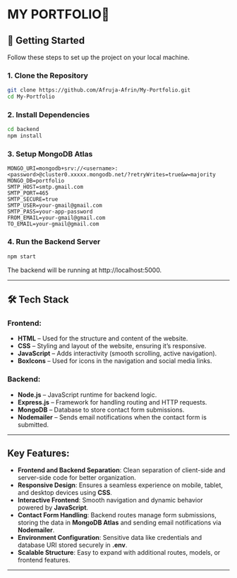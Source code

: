 

# MY PORTFOLIO🏫

## 🚀 Getting Started

Follow these steps to set up the project on your local machine.

### 1. Clone the Repository

```bash
git clone https://github.com/Afruja-Afrin/My-Portfolio.git
cd My-Portfolio
```

### 2. Install Dependencies

```bash
cd backend
npm install
```

### 3. Setup MongoDB Atlas

```
MONGO_URI=mongodb+srv://<username>:<password>@cluster0.xxxxx.mongodb.net/?retryWrites=true&w=majority
MONGO_DB=portfolio
SMTP_HOST=smtp.gmail.com
SMTP_PORT=465
SMTP_SECURE=true
SMTP_USER=your-gmail@gmail.com
SMTP_PASS=your-app-password
FROM_EMAIL=your-gmail@gmail.com
TO_EMAIL=your-gmail@gmail.com
```

### 4. Run the Backend Server

```bash
npm start
```

The backend will be running at http://localhost:5000.

---

## 🛠️ Tech Stack

### Frontend:
- **HTML** – Used for the structure and content of the website.
- **CSS** – Styling and layout of the website, ensuring it’s responsive.
- **JavaScript** – Adds interactivity (smooth scrolling, active navigation).
- **BoxIcons** – Used for icons in the navigation and social media links.

### Backend:
- **Node.js** – JavaScript runtime for backend logic.
- **Express.js** – Framework for handling routing and HTTP requests.
- **MongoDB** – Database to store contact form submissions.
- **Nodemailer** – Sends email notifications when the contact form is submitted.

---

## Key Features:
- **Frontend and Backend Separation**: Clean separation of client-side and server-side code for better organization.
- **Responsive Design**: Ensures a seamless experience on mobile, tablet, and desktop devices using **CSS**.
- **Interactive Frontend**: Smooth navigation and dynamic behavior powered by **JavaScript**.
- **Contact Form Handling**: Backend routes manage form submissions, storing the data in **MongoDB Atlas** and sending email notifications via **Nodemailer**.
- **Environment Configuration**: Sensitive data like credentials and database URI stored securely in **.env**.
- **Scalable Structure**: Easy to expand with additional routes, models, or frontend features.

---

